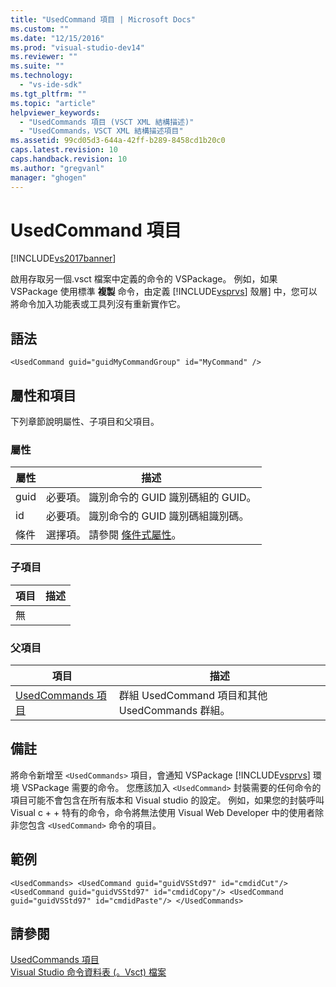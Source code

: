 ```yaml
---
title: "UsedCommand 項目 | Microsoft Docs"
ms.custom: ""
ms.date: "12/15/2016"
ms.prod: "visual-studio-dev14"
ms.reviewer: ""
ms.suite: ""
ms.technology: 
  - "vs-ide-sdk"
ms.tgt_pltfrm: ""
ms.topic: "article"
helpviewer_keywords: 
  - "UsedCommands 項目 (VSCT XML 結構描述)"
  - "UsedCommands，VSCT XML 結構描述項目"
ms.assetid: 99cd05d3-644a-42ff-b289-8458cd1b20c0
caps.latest.revision: 10
caps.handback.revision: 10
ms.author: "gregvanl"
manager: "ghogen"
---
```

# UsedCommand 項目
[!INCLUDE[vs2017banner](../code-quality/includes/vs2017banner.md)]

啟用存取另一個.vsct 檔案中定義的命令的 VSPackage。 例如，如果 VSPackage 使用標準 **複製** 命令，由定義 [!INCLUDE[vsprvs](../code-quality/includes/vsprvs_md.md)] 殼層\] 中，您可以將命令加入功能表或工具列沒有重新實作它。  
  
## 語法  
  
```  
<UsedCommand guid="guidMyCommandGroup" id="MyCommand" />  
```  
  
## 屬性和項目  
 下列章節說明屬性、子項目和父項目。  
  
### 屬性  
  
|屬性|描述|  
|--------|--------|  
|guid|必要項。 識別命令的 GUID 識別碼組的 GUID。|  
|id|必要項。 識別命令的 GUID 識別碼組識別碼。|  
|條件|選擇項。 請參閱 [條件式屬性](../extensibility/vsct-xml-schema-conditional-attributes.md)。|  
  
### 子項目  
  
|項目|描述|  
|--------|--------|  
|無||  
  
### 父項目  
  
|項目|描述|  
|--------|--------|  
|[UsedCommands 項目](../extensibility/usedcommands-element.md)|群組 UsedCommand 項目和其他 UsedCommands 群組。|  
  
## 備註  
 將命令新增至 `<UsedCommands>` 項目，會通知 VSPackage [!INCLUDE[vsprvs](../code-quality/includes/vsprvs_md.md)] 環境 VSPackage 需要的命令。 您應該加入 `<UsedCommand>` 封裝需要的任何命令的項目可能不會包含在所有版本和 Visual studio 的設定。 例如，如果您的封裝呼叫 Visual c \+ \+ 特有的命令，命令將無法使用 Visual Web Developer 中的使用者除非您包含 `<UsedCommand>` 命令的項目。  
  
## 範例  
  
```  
<UsedCommands> <UsedCommand guid="guidVSStd97" id="cmdidCut"/> <UsedCommand guid="guidVSStd97" id="cmdidCopy"/> <UsedCommand guid="guidVSStd97" id="cmdidPaste"/> </UsedCommands>  
```  
  
## 請參閱  
 [UsedCommands 項目](../extensibility/usedcommands-element.md)   
 [Visual Studio 命令資料表 \(。Vsct\) 檔案](../extensibility/internals/visual-studio-command-table-dot-vsct-files.md)